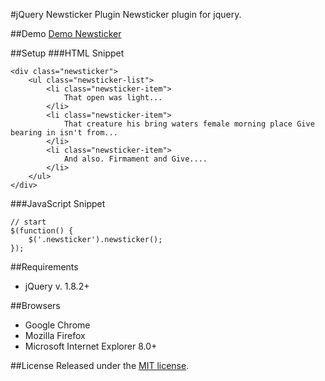 #jQuery Newsticker Plugin
Newsticker plugin for jquery.

##Demo
[Demo Newsticker](http://cythilya.apphb.com/content/demo/jquery-newsticker/index.html)

##Setup
###HTML Snippet

	<div class="newsticker">
	    <ul class="newsticker-list">
	        <li class="newsticker-item">
	        	That open was light...
	        </li>
	        <li class="newsticker-item">
	        	That creature his bring waters female morning place Give bearing in isn't from...
	        </li>
	        <li class="newsticker-item">
	        	And also. Firmament and Give....
	        </li>
	    </ul>
	</div>

###JavaScript Snippet

	// start
	$(function() {
		$('.newsticker').newsticker();
	});

##Requirements
- jQuery v. 1.8.2+  

##Browsers
- Google Chrome
- Mozilla Firefox
- Microsoft Internet Explorer 8.0+

##License
Released under the [MIT license](http://opensource.org/licenses/MIT).

